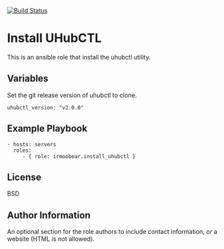 [![Build Status](https://travis-ci.com/IRMooBear/install_uhubctl.svg?branch=master)](https://travis-ci.com/IRMooBear/install_uhubctl)

Install UHubCTL
=========

This is an ansible role that install the uhubctl utility.

Variables
------------
Set the git release version of uhubctl to clone.

    uhubctl_version: "v2.0.0"


Example Playbook
----------------

    - hosts: servers
      roles:
         - { role: irmoobear.install_uhubctl }

License
-------

BSD

Author Information
------------------

An optional section for the role authors to include contact information, or a website (HTML is not allowed).